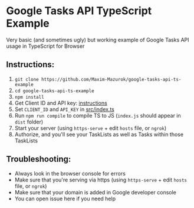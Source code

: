 # Google Tasks API TypeScript Example
Very basic (and sometimes ugly) but working example of Google Tasks API usage in TypeScript for Browser


## Instructions:
1. `git clone https://github.com/Maxim-Mazurok/google-tasks-api-ts-example`
1. `cd google-tasks-api-ts-example`
1. `npm install`
1. Get Client ID and API key: [instructions](https://developers.google.com/tasks/quickstart/js#step_1_turn_on_the)
1. Set `CLIENT_ID` and `API_KEY` in [src/index.ts](src/index.ts)
1. Run `npm run compile` to compile TS to JS (`index.js` should appear in `dist` folder)
1. Start your server (using `https-serve` + edit `hosts` file, or `ngrok`)
1. Authorize, and you'll see your TaskLists as well as Tasks within those TaskLists

## Troubleshooting:
- Always look in the browser console for errors
- Make sure that you're serving via https (using `https-serve` + edit `hosts` file, or `ngrok`)
- Make sure that your domain is added in Google developer console
- You can open issue here if you need help
